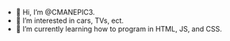 - 👋 Hi, I’m @CMANEPIC3.
- 👀 I’m interested in cars, TVs, ect.
- 🌱 I’m currently learning how to program in HTML, JS, and CSS.

<!---
CMANEPIC3/CMANEPIC3 is a ✨ special ✨ repository because its `README.md` (this file) appears on your GitHub profile.
You can click the Preview link to take a look at your changes.
--->
